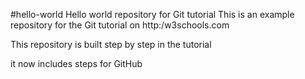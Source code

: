 #hello-world
Hello world repository for Git tutorial
This is an example repository for the Git tutorial on http:/w3schools.com

This repository is built step by step in the tutorial

it now includes steps for GitHub
